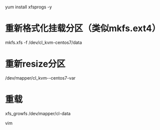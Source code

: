 # 
yum install xfsprogs -y 

# 重新格式化挂载分区（类似mkfs.ext4）
mkfs.xfs -f /dev/cl_kvm-centos7/data

# 重新resize分区
/dev/mapper/cl_kvm--centos7-var
 
# 重载
xfs_growfs /dev/mapper/cl-data


vim
